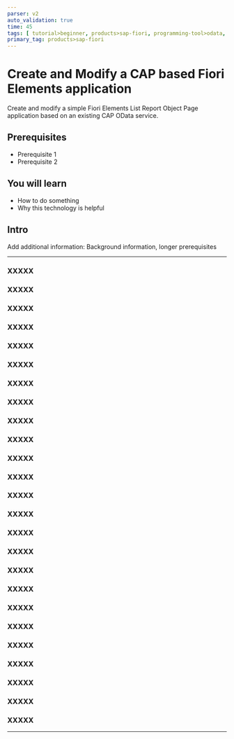 ```yaml
---
parser: v2
auto_validation: true
time: 45
tags: [ tutorial>beginner, products>sap-fiori, programming-tool>odata, programming-tool>sapui5, topic>user-interface, software-product-function>sap-cloud-application-programming-model]
primary_tag: products>sap-fiori
---
```


# Create and Modify a CAP based Fiori Elements application
<!-- description --> Create and modify a simple Fiori Elements List Report Object Page application based on an existing CAP OData service.

## Prerequisites
 - Prerequisite 1
 - Prerequisite 2

## You will learn
  - How to do something
  - Why this technology is helpful

## Intro
Add additional information: Background information, longer prerequisites

---

### XXXXX





### XXXXX






### XXXXX





### XXXXX





### XXXXX





### XXXXX





### XXXXX





### XXXXX





### XXXXX





### XXXXX





### XXXXX





### XXXXX





### XXXXX





### XXXXX





### XXXXX







### XXXXX





### XXXXX





### XXXXX





### XXXXX






### XXXXX





### XXXXX





### XXXXX





### XXXXX





### XXXXX





### XXXXX







---

